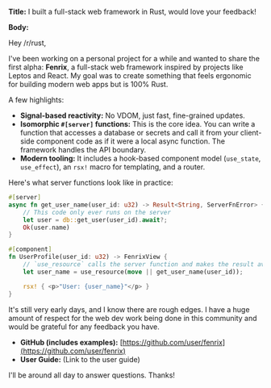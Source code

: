 **Title:** I built a full-stack web framework in Rust, would love your feedback!

**Body:**

Hey /r/rust,

I've been working on a personal project for a while and wanted to share the first alpha: **Fenrix**, a full-stack web framework inspired by projects like Leptos and React. My goal was to create something that feels ergonomic for building modern web apps but is 100% Rust.

A few highlights:

*   **Signal-based reactivity:** No VDOM, just fast, fine-grained updates.
*   **Isomorphic `#[server]` functions:** This is the core idea. You can write a function that accesses a database or secrets and call it from your client-side component code as if it were a local async function. The framework handles the API boundary.
*   **Modern tooling:** It includes a hook-based component model (`use_state`, `use_effect`), an `rsx!` macro for templating, and a router.

Here's what server functions look like in practice:
```rust
#[server]
async fn get_user_name(user_id: u32) -> Result<String, ServerFnError> {
    // This code only ever runs on the server
    let user = db::get_user(user_id).await?;
    Ok(user.name)
}

#[component]
fn UserProfile(user_id: u32) -> FenrixView {
    // `use_resource` calls the server function and makes the result available
    let user_name = use_resource(move || get_user_name(user_id));

    rsx! { <p>"User: {user_name}"</p> }
}
```

It's still very early days, and I know there are rough edges. I have a huge amount of respect for the web dev work being done in this community and would be grateful for any feedback you have.

*   **GitHub (includes examples):** [https://github.com/user/fenrix](https://github.com/user/fenrix)
*   **User Guide:** (Link to the user guide)

I'll be around all day to answer questions. Thanks!